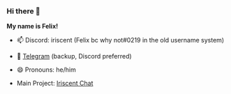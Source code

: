 ### Hi there 👋

**My name is Felix!**

- 📫 Discord: iriscent (Felix bc why not#0219 in the old username system)
- 💭 [Telegram](https://t.me/notiriscent) (backup, Discord preferred) 
- 😄 Pronouns: he/him

 - Main Project: [Iriscent Chat](https://github.com/iriscent-chat)
